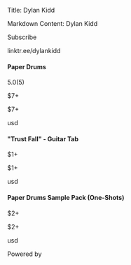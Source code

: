 Title: Dylan Kidd

Markdown Content:
Dylan Kidd

Subscribe

linktr.ee/dylankidd

#### Paper Drums

5.0(5)

$7+

$7+

usd

#### "Trust Fall" - Guitar Tab

$1+

$1+

usd

#### Paper Drums Sample Pack (One-Shots)

$2+

$2+

usd

Powered by 
